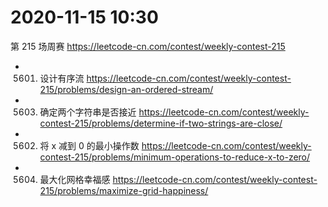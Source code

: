 
# 2020-11-15 10:30

第 215 场周赛 https://leetcode-cn.com/contest/weekly-contest-215
- 5601. 设计有序流 https://leetcode-cn.com/contest/weekly-contest-215/problems/design-an-ordered-stream/
- 5603. 确定两个字符串是否接近 https://leetcode-cn.com/contest/weekly-contest-215/problems/determine-if-two-strings-are-close/
- 5602. 将 x 减到 0 的最小操作数 https://leetcode-cn.com/contest/weekly-contest-215/problems/minimum-operations-to-reduce-x-to-zero/
- 5604. 最大化网格幸福感 https://leetcode-cn.com/contest/weekly-contest-215/problems/maximize-grid-happiness/
